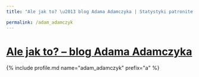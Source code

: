 ```yaml
---
title: "Ale jak to? \u2013 blog Adama Adamczyka | Statystyki patronite.pl | Patromierz"

permalink: /adam_adamczyk
---
```


# [Ale jak to? – blog Adama Adamczyka](https://patronite.pl/adam_adamczyk)

{% include profile.md name="adam_adamczyk" prefix="a" %}
